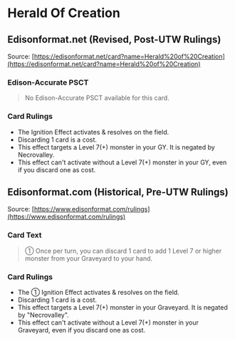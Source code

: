 # Herald Of Creation

## Edisonformat.net (Revised, Post-UTW Rulings)

Source: [https://edisonformat.net/card?name=Herald%20of%20Creation](https://edisonformat.net/card?name=Herald%20of%20Creation)

### Edison-Accurate PSCT

> No Edison-Accurate PSCT available for this card.

### Card Rulings

*   The Ignition Effect activates & resolves on the field.
*   Discarding 1 card is a cost.
*   This effect targets a Level 7(+) monster in your GY. It is negated by Necrovalley.
*   This effect can't activate without a Level 7(+) monster in your GY, even if you discard one as cost.


## Edisonformat.com (Historical, Pre-UTW Rulings)

Source: [https://www.edisonformat.com/rulings](https://www.edisonformat.com/rulings)

### Card Text

> ① Once per turn, you can discard 1 card to add 1 Level 7 or higher monster from your Graveyard to your hand.

### Card Rulings

*   The ① Ignition Effect activates & resolves on the field.
*   Discarding 1 card is a cost.
*   This effect targets a Level 7(+) monster in your Graveyard. It is negated by "Necrovalley".
*   This effect can't activate without a Level 7(+) monster in your Graveyard, even if you discard one as cost.


